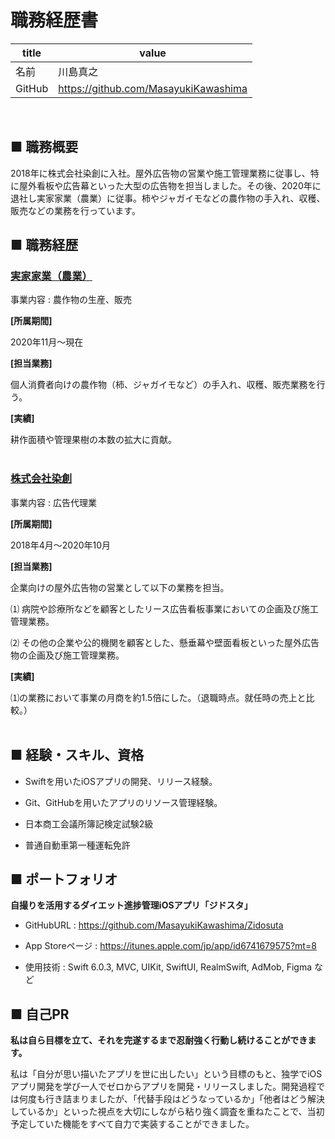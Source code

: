 # 職務経歴書

| title  | value                                |
| ------ | ------------------------------------ |
| 名前     | 川島真之                                 |
| GitHub | https://github.com/MasayukiKawashima |

<br>

## ■ 職務概要

2018年に株式会社染創に入社。屋外広告物の営業や施工管理業務に従事し、特に屋外看板や広告幕といった大型の広告物を担当しました。その後、2020年に退社し実家家業（農業）に従事。柿やジャガイモなどの農作物の手入れ、収穫、販売などの業務を行っています。
  <br>

## ■ 職務経歴

### <ins>実家家業（農業）</ins>

  事業内容 : 農作物の生産、販売

  **[所属期間]**

  2020年11月〜現在

  **[担当業務]**

  個人消費者向けの農作物（柿、ジャガイモなど）の手入れ、収穫、販売業務を行う。

  **[実績]**

  耕作面積や管理果樹の本数の拡大に貢献。
  <br>
  <br>

### <ins>株式会社染創</ins>

  事業内容 : 広告代理業

  **[所属期間]**

  2018年4月〜2020年10月

  **[担当業務]**

  企業向けの屋外広告物の営業として以下の業務を担当。

  ⑴ 病院や診療所などを顧客としたリース広告看板事業においての企画及び施工管理業務。

  ⑵ その他の企業や公的機関を顧客とした、懸垂幕や壁面看板といった屋外広告物の企画及び施工管理業務。

  **[実績]**

  ⑴の業務において事業の月商を約1.5倍にした。（退職時点。就任時の売上と比較。）
  <br>
  <br>
  
## ■ 経験・スキル、資格

- Swiftを用いたiOSアプリの開発、リリース経験。

- Git、GitHubを用いたアプリのリソース管理経験。

- 日本商工会議所簿記検定試験2級

- 普通自動車第一種運転免許



## ■ ポートフォリオ

**自撮りを活用するダイエット進捗管理iOSアプリ「ジドスタ」**

- GitHubURL : https://github.com/MasayukiKawashima/Zidosuta

- App Storeページ : https://itunes.apple.com/jp/app/id6741679575?mt=8

- 使用技術 : Swift 6.0.3, MVC, UIKit, SwiftUI, RealmSwift, AdMob, Figma など



## ■ 自己PR

**私は自ら目標を立て、それを完遂するまで忍耐強く行動し続けることができます。**

私は「自分が思い描いたアプリを世に出したい」という目標のもと、独学でiOSアプリ開発を学び一人でゼロからアプリを開発・リリースしました。開発過程では何度も行き詰まりましたが、「代替手段はどうなっているか」「他者はどう解決しているか」といった視点を大切にしながら粘り強く調査を重ねたことで、当初予定していた機能をすべて自力で実装することができました。
